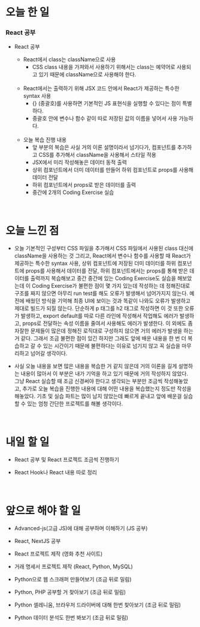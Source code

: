 # 오늘 한 일

### React 공부

- React 공부

  - React에서 class는 className으로 사용
    - CSS class 내용을 가져와서 사용하기 위해서는 class는 예약어로 사용되고 있기 때문에 className으로 사용해야 한다.

  <br />

  - React에서는 출력하기 위해 JSX 코드 안에서 React가 제공하는 특수한 syntax 사용
    - {} (중괄호)를 사용하면 기본적인 JS 표현식을 실행할 수 있다는 점이 특별하다.
    - 중괄호 안에 변수나 함수 같이 따로 저장된 값의 이름을 넣어서 사용 가능하다.

  <br />

  - 오늘 복습 진행 내용
    - 앞 부분의 복습은 사실 거의 이론 설명이라서 넘기다가, 컴포넌트를 추가하고 CSS를 추가해서 className을 사용해서 스타일 적용
    - JSX에서 미리 작성해놓은 데이터 동적 출력
    - 상위 컴포넌트에서 더미 데이터를 만들어 하위 컴포넌트로 props를 사용해 데이터 전달
    - 하위 컴포넌트에서 props로 받은 데이터를 출력
    - 중간에 2개의 Coding Exercise 실습

<br />

# 오늘 느낀 점

- 오늘 기본적인 구성부터 CSS 파일을 추가해서 CSS 파일에서 사용된 class 대신에 className을 사용하는 것 그리고, React에서 변수나 함수를 사용할 때 React가 제공하는 특수한 syntax 사용, 상위 컴포넌트에 저장된 더미 데이터를 하위 컴포넌트에 props를 사용해서 데이터를 전달, 하위 컴포넌트에서는 props를 통해 받은 데이터를 출력까지 복습해보고 중간 중간에 있는 Coding Exercise도 실습을 해보았는데 이 Coding Exercise가 불편한 점이 몇 가지 있는데 작성하는 데 정해진대로 구조를 짜지 않으면 아무리 run test를 해도 오류가 발생해서 넘어가지지 않는다. 예전에 배웠던 방식을 기억해 최종 UI에 보이는 것과 똑같이 나와도 오류가 발생하고 제대로 빌드가 되질 않는다. 단순하게 p 태그를 h2 태그로 작성하면 이 것 또한 오류가 발생하고, export default를 따로 다른 라인에 작성해서 작업해도 에러가 발생하고, props로 전달하는 속성 이름을 줄여서 사용해도 에러가 발생한다. 이 외에도 좀 자잘한 문제들이 많은데 정해진 로직대로 구성하지 않으면 거의 에러가 발생을 하는 거 같다. 그래서 조금 불편한 점이 있긴 하지만 그래도 앞에 배운 내용을 한 번 더 복습하고 갈 수 있는 시간이기 때문에 불편하다는 이유로 넘기지 않고 꼭 실습을 마무리하고 넘어갈 생각이다.

- 사실 오늘 내용을 보면 많은 내용을 복습한 거 같지 않은데 거의 이론을 길게 설명하는 내용이 많아서 이 부분은 내가 기억을 하고 있기 때문에 거의 작성하지 않았다. 그냥 React 실습할 때 조금 신경써야 한다고 생각되는 부분만 조금씩 작성해놓았고, 추가로 오늘 복습을 진행한 내용에 대해 어떤 내용을 복습했는지 정도만 작성을 해놓았다. 기초 및 실습 파트는 많이 남지 않았는데 빠르게 끝내고 앞에 배운걸 실습할 수 있는 엄청 간단한 프로젝트를 해볼 생각이다.

<br />

# 내일 할 일

- React 공부 및 React 프로젝트 조금씩 진행하기

- React Hook나 React 내용 따로 정리

<br />

# 앞으로 해야 할 일

- Advanced-js(고급 JS)에 대해 공부하며 이해하기 (JS 공부)

- React, NextJS 공부

- React 프로젝트 제작 (영화 추천 사이트)

- 거래 명세서 프로젝트 제작 (React, Python, MySQL)

- Python으로 웹 스크래퍼 만들어보기 (조금 뒤로 밀림)

- Python, PHP 공부할 거 찾아보기 (조금 뒤로 밀림)

- Python 셀레니움, 브라우저 드라이버에 대해 한번 찾아보기 (조금 뒤로 밀림)

- Python 데이터 분석도 한번 봐보기 (조금 뒤로 밀림)
